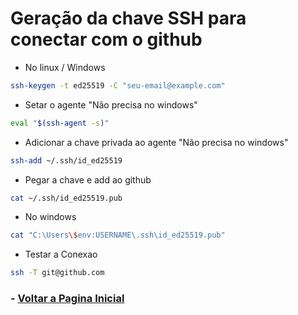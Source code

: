 # Geração da chave SSH para conectar com o github

- No linux / Windows

```bash
ssh-keygen -t ed25519 -C "seu-email@example.com"

```

- Setar o agente "Não precisa no windows"

```bash
eval "$(ssh-agent -s)"
```
- Adicionar a chave privada ao agente "Não precisa no windows"

```bash
ssh-add ~/.ssh/id_ed25519

```
- Pegar a chave e add ao github
```bash
cat ~/.ssh/id_ed25519.pub
```
- No windows
```bash
cat "C:\Users\$env:USERNAME\.ssh\id_ed25519.pub"
```

- Testar a Conexao 

```bash
ssh -T git@github.com

```



### - [Voltar a Pagina Inicial](../README.md)
